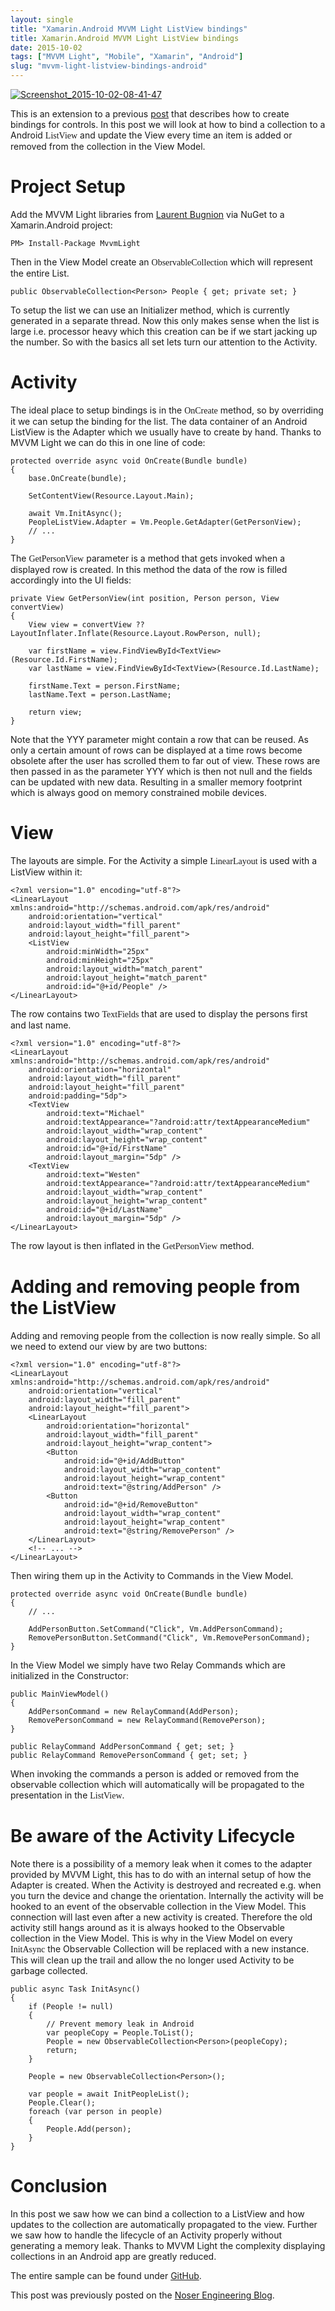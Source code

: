 ```yaml
---
layout: single
title: "Xamarin.Android MVVM Light ListView bindings"
title: Xamarin.Android MVVM Light ListView bindings
date: 2015-10-02
tags: ["MVVM Light", "Mobile", "Xamarin", "Android"]
slug: "mvvm-light-listview-bindings-android"
---
```


[![Screenshot_2015-10-02-08-41-47](https://mallibone.com/posts/files/bb6a944f-4067-48c0-a6c7-464be87be12c.png "Screenshot_2015-10-02-08-41-47")](https://mallibone.com/posts/files/1b923374-d5ba-4e52-a6d7-fc5354d3d182.png)
 
This is an extension to a previous [post](https://mallibone.com/post/xamarinandroid-and-mvvm-light-bindings) that describes how to create bindings for controls. In this post we will look at how to bind a collection to a Android <font face="Consolas">ListView</font> and update the View every time an item is added or removed from the collection in the View Model.
 
# Project Setup
 
Add the MVVM Light libraries from [Laurent Bugnion](http://www.galasoft.ch/) via NuGet to a Xamarin.Android project:


    PM> Install-Package MvvmLight


Then in the View Model create an <font face="Consolas">ObservableCollection</font> which will represent the entire List.


    public ObservableCollection<Person> People { get; private set; }


To setup the list we can use an Initializer method, which is currently generated in a separate thread. Now this only makes sense when the list is large i.e. processor heavy which this creation can be if we start jacking up the number. So with the basics all set lets turn our attention to the Activity.

# Activity

The ideal place to setup bindings is in the <font face="Consolas">OnCreate</font> method, so by overriding it we can setup the binding for the list. The data container of an Android ListView is the Adapter which we usually have to create by hand. Thanks to MVVM Light we can do this in one line of code:


    protected override async void OnCreate(Bundle bundle)
    {
        base.OnCreate(bundle);
    
        SetContentView(Resource.Layout.Main);
    
        await Vm.InitAsync();
        PeopleListView.Adapter = Vm.People.GetAdapter(GetPersonView);
        // ...
    }


The <font face="Consolas">GetPersonView</font> parameter is a method that gets invoked when a displayed row is created. In this method the data of the row is filled accordingly into the UI fields:


    private View GetPersonView(int position, Person person, View convertView)
    {
        View view = convertView ?? LayoutInflater.Inflate(Resource.Layout.RowPerson, null);
    
        var firstName = view.FindViewById<TextView>(Resource.Id.FirstName);
        var lastName = view.FindViewById<TextView>(Resource.Id.LastName);
    
        firstName.Text = person.FirstName;
        lastName.Text = person.LastName;
    
        return view;
    }


Note that the YYY parameter might contain a row that can be reused. As only a certain amount of rows can be displayed at a time rows become obsolete after the user has scrolled them to far out of view. These rows are then passed in as the parameter YYY which is then not null and the fields can be updated with new data. Resulting in a smaller memory footprint which is always good on memory constrained mobile devices.

# View

The layouts are simple. For the Activity a simple <font face="Consolas">LinearLayout</font> is used with a ListView within it:


    <?xml version="1.0" encoding="utf-8"?>
    <LinearLayout xmlns:android="http://schemas.android.com/apk/res/android"
        android:orientation="vertical"
        android:layout_width="fill_parent"
        android:layout_height="fill_parent">
        <ListView
            android:minWidth="25px"
            android:minHeight="25px"
            android:layout_width="match_parent"
            android:layout_height="match_parent"
            android:id="@+id/People" />
    </LinearLayout>


The row contains two <font face="Consolas">TextFields</font> that are used to display the persons first and last name.


    <?xml version="1.0" encoding="utf-8"?>
    <LinearLayout xmlns:android="http://schemas.android.com/apk/res/android"
        android:orientation="horizontal"
        android:layout_width="fill_parent"
        android:layout_height="fill_parent"
        android:padding="5dp">
        <TextView
            android:text="Michael"
            android:textAppearance="?android:attr/textAppearanceMedium"
            android:layout_width="wrap_content"
            android:layout_height="wrap_content"
            android:id="@+id/FirstName"
            android:layout_margin="5dp" />
        <TextView
            android:text="Westen"
            android:textAppearance="?android:attr/textAppearanceMedium"
            android:layout_width="wrap_content"
            android:layout_height="wrap_content"
            android:id="@+id/LastName"
            android:layout_margin="5dp" />
    </LinearLayout>


The row layout is then inflated in the <font face="Consolas">GetPersonView</font> method.

# Adding and removing people from the ListView

Adding and removing people from the collection is now really simple. So all we need to extend our view by are two buttons:


    <?xml version="1.0" encoding="utf-8"?>
    <LinearLayout xmlns:android="http://schemas.android.com/apk/res/android"
        android:orientation="vertical"
        android:layout_width="fill_parent"
        android:layout_height="fill_parent">
        <LinearLayout
            android:orientation="horizontal"
            android:layout_width="fill_parent"
            android:layout_height="wrap_content">
            <Button
                android:id="@+id/AddButton"
                android:layout_width="wrap_content"
                android:layout_height="wrap_content"
                android:text="@string/AddPerson" />
            <Button
                android:id="@+id/RemoveButton"
                android:layout_width="wrap_content"
                android:layout_height="wrap_content"
                android:text="@string/RemovePerson" />
        </LinearLayout>
        <!-- ... -->
    </LinearLayout>


Then wiring them up in the Activity to Commands in the View Model.


    protected override async void OnCreate(Bundle bundle)
    {
        // ...
    
        AddPersonButton.SetCommand("Click", Vm.AddPersonCommand);
        RemovePersonButton.SetCommand("Click", Vm.RemovePersonCommand);
    }


In the View Model we simply have two Relay Commands which are initialized in the Constructor:


    public MainViewModel()
    {
        AddPersonCommand = new RelayCommand(AddPerson);
        RemovePersonCommand = new RelayCommand(RemovePerson);
    }
    
    public RelayCommand AddPersonCommand { get; set; }
    public RelayCommand RemovePersonCommand { get; set; }


When invoking the commands a person is added or removed from the observable collection which will automatically will be propagated to the presentation in the <font face="Consolas">ListView</font>.

# 

# Be aware of the Activity Lifecycle

Note there is a possibility of a memory leak when it comes to the adapter provided by MVVM Light, this has to do with an internal setup of how the Adapter is created. When the Activity is destroyed and recreated e.g. when you turn the device and change the orientation. Internally the activity will be hooked to an event of the observable collection in the View Model. This connection will last even after a new activity is created. Therefore the old activity still hangs around as it is always hooked to the Observable collection in the View Model. This is why in the View Model on every <font face="Consolas">InitAsync</font> the Observable Collection will be replaced with a new instance. This will clean up the trail and allow the no longer used Activity to be garbage collected.


    public async Task InitAsync()
    {
        if (People != null)
        {
            // Prevent memory leak in Android
            var peopleCopy = People.ToList();
            People = new ObservableCollection<Person>(peopleCopy);
            return;
        }
    
        People = new ObservableCollection<Person>();
    
        var people = await InitPeopleList();
        People.Clear();
        foreach (var person in people)
        {
            People.Add(person);
        }
    }


# Conclusion

In this post we saw how we can bind a collection to a ListView and how updates to the collection are automatically propagated to the view. Further we saw how to handle the lifecycle of an Activity properly without generating a memory leak. Thanks to MVVM Light the complexity displaying collections in an Android app are greatly reduced.



The entire sample can be found under [GitHub](https://github.com/mallibone/MvvmLightSamples/tree/master/Android/MvvmLightListBindings.Droid).

This post was previously posted on the [Noser Engineering Blog](http://blog.noser.com/xamarin-android-mvvm-light-listview-bindings/).
